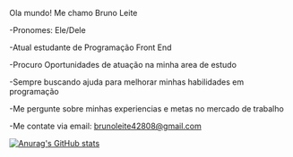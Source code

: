 Ola mundo!
Me chamo Bruno Leite

-Pronomes: Ele/Dele

-Atual estudante de Programação Front End

-Procuro Oportunidades de atuação na minha area de estudo

-Sempre buscando ajuda para melhorar minhas habilidades em programação

-Me pergunte sobre minhas experiencias e metas no mercado de trabalho

-Me contate via email: brunoleite42808@gmail.com


[![Anurag's GitHub stats](https://github-readme-stats.vercel.app/api?username=BrunoLeiteSantos)](https://github.com/anuraghazra/github-readme-stats)
